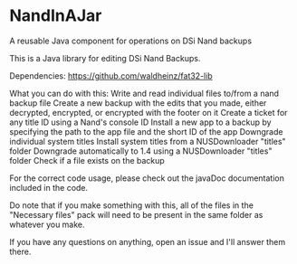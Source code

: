 # NandInAJar
A reusable Java component for operations on DSi Nand backups

This is a Java library for editing DSi Nand Backups. 

Dependencies:
https://github.com/waldheinz/fat32-lib

What you can do with this:
Write and read individual files to/from a nand backup file
Create a new backup with the edits that you made, either decrypted, encrypted, or encrypted with the footer on it
Create a ticket for any title ID using a Nand's console ID
Install a new app to a backup by specifying the path to the app file and the short ID of the app
Downgrade individual system titles
Install system titles from a NUSDownloader "titles" folder 
Downgrade automatically to 1.4 using a NUSDownloader "titles" folder
Check if a file exists on the backup 

For the correct code usage, please check out the javaDoc documentation included in the code. 

Do note that if you make something with this, all of the files in the "Necessary files" pack will need to be present in the same folder as whatever you make. 


If you have any questions on anything, open an issue and I'll answer them there. 
